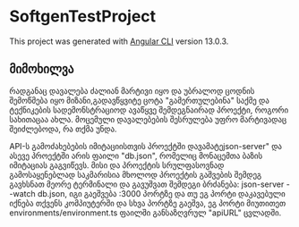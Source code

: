 # SoftgenTestProject

This project was generated with [Angular CLI](https://github.com/angular/angular-cli) version 13.0.3.

## მიმოხილვა

რადგანაც დავალება ძალიან მარტივი იყო და უბრალოდ ცოდნის შემოწმება იყო მიზანი,გადავწყვიტე
ცოტა "გამერთულებინა" საქმე და ტექნიკების სადემონსტრაციოდ ავაწყვე შემდეგნაირად პროექტი, როგორი სახითაცაა
ახლა. მოცემული დავალებების შესრულება უფრო მარტივადაც შეიძლებოდა, რა თქმა უნდა.

API-ს გამოძახებების იმიტაციისთვის პროექტში დავამატეjson-server" და ასევე პროექტში
არის ფაილი "db.json", რომელიც მონაცემთა ბაზის იმიტაციას გაგვიწევს. მისი და პროექტის სრულფასოვნად
გამოსაყენებლად საკმარისია მხოლოდ პროექტის გაშვების შემდეგ გავხსნათ მეორე ტერმინალი და გავუშვათ შემდეგი
ბრძანება: json-server --watch db.json, იგი გაეშვება :3000 პორტზე და თუ ეგ პორტი დაკავებული იქნება
თქვენს კომპიუტერში და სხვა პორტზე გაეშვა, ეგ პორტი მიუთითეთ environments/environment.ts ფაილში
განსაზღვრულ "apiURL" ცვლადში. 


